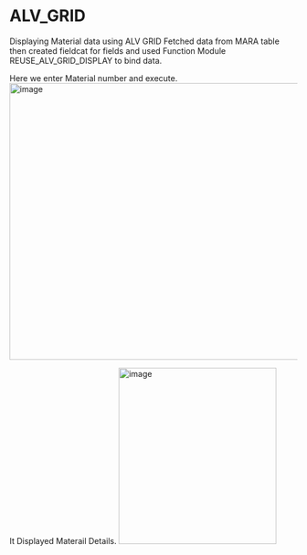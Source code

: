 # ALV_GRID
Displaying Material data using ALV GRID
Fetched data from MARA table then created fieldcat for fields and used Function Module REUSE_ALV_GRID_DISPLAY to bind data.

Here we enter Material number and execute.
<img width="817" height="485" alt="image" src="https://github.com/user-attachments/assets/8f1497ab-67e3-43e9-9a8f-d2015fdbed46" />

It Displayed Materail Details.
<img width="276" height="309" alt="image" src="https://github.com/user-attachments/assets/4aee971c-1e52-44c3-94ee-5a8591b6a9d9" />

